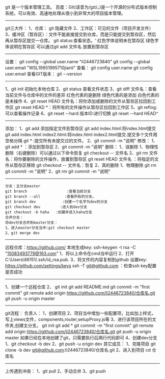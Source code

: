 ```

```

git 是一个版本管理工具。
    百度：Git(读音为/gɪt/。)是一个开源的分布式版本控制系统，可以有效、高速地处理从很小到非常大的项目版本管理。

*****************************************************
git三大件：
    1、仓库： git 隐藏文件
    2、工作区：可见的文件（项目开发文件）
    3、缓冲区（暂存区）：文件不能直接提交到仓库，而是只能提交到暂存区，然后再从暂存区提交一仓库。
      git status:查看状态。‘
        红色字体说明未在暂存区
        绿色字体说明在暂存区
      可以通过git add 文件名 放置到暂存区

*****************************************************
设置：
git config --global user.name "li2446723840"
git config --global user.email "WSL19951995710jianli"
查看：
git config user.name
git config user.email
查看GIT版本：
git  --version

*****************************************************
1、git init   初始化本地仓库
2、git status 查看文件状态
3、git diff 文件名：查看当前文件与仓库中的文件的差异
      红色代表的是删除
      绿色代表的是添加
      白色代表的是未操作
4、git reset HEAD 文件名：将你添加或删除的文件从暂存区拉回到工作区
   git reset HEAD *：将所有的文件操作从暂存区拉回到工作区
5、git reflog:可以查看操作记录
6、git reset --hard 版本ID:进行切换
   git reset --hard HEAD^
******************************
添加：
    1、git add 添加指定文件到暂存区
        git add index.html:将index.html提交
        git add index.html index2.html:将index.html index2.html提交.提交多个文件用空格分隔
        git * :提交所有未提交过的文件。
    2、git commit -m "说明"
修改：
    1、git add * ：添加到暂存区
    2、git commit -m "说明"
删除：
    1、误删除
        1、物理性删除（右键删除）可以通过以下命令恢复
            git checkout -- 文件名
        2、git rm 文件名：将你要删除的文件操作，放置到暂存区
            git reset HEAD 文件名  ：将指定的文件从暂存区移除
            git checkout -- 文件名：恢复
    2、真的删除
        1、物理删除
            git rm
            git commit -m "说明"
        2、git rm
            git commit -m "说明"
*******************************************************************************
    分支：主分支master
    git branch                  :查看当前分支
    git branch --all           :查看所有的分支。
    git branch dev            :创建一个名字为dev的分支
    git checkout dev         :进入到dev分支
    git checkout -b haha   :创建并进入haha分支
    合并分支：
    将dev分支合并到master分支：
    1、进入master分支当中:git checkout master
    2、git merge dev
********************************************************************************
远程仓库：https://github.com/
本地生成key:
     ssh-keygen -t rsa -C "15083493779@163.com"
    1、将以上命令在cmd当中运行
    2、打开 C:\Users\86151/.ssh/id_rsa.pub.
    3、将文件的内容复制到github
设置key:
    https://github.com/settings/keys
ssh -T git@github.com  ：检查ssh key配置是否成功
********************************************************************************
1、创建一个远程仓库
2、
git init
git add README.md
git commit -m "first commit"
git remote add origin https://github.com/li2446723840/仓库名.git
git push -u origin master
****************************************************************************************
git流程：
    负责人：
     1、创建项目
     2、项目当中增加一些配置项，比如加上样式，写上views文件，components,router,setupProxy.js等
     3、进行该项目所在的文件夹,创建主分支。
        git init
        git add *
        git commit -m "first commit"
        git remote add origin https://github.com/li2446723840/仓库名.git
        git push -u origin master
        如果已经在本地创建了git，只需要执行后两行代码即可
     4、创建dev分支
        1、git checkout -b dev
        2、git push -u origin dev
     其它成员：
        1、克隆项目
        git clone -b dev git@github.com:li2446723840/仓库名.git
        2、进入到项目
            cd 仓库名
***************************************
上传遇到冲突：
    1、git pull
    2、手动合并
    3、git push